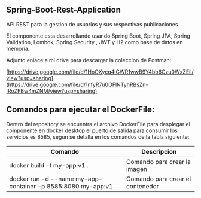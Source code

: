 
## Spring-Boot-Rest-Application

API REST para la gestion de usuarios y sus respectivas publicaciones.

El componente esta desarrollando usando Spring Boot, Spring JPA, Spring Validation, Lombok, Spring Security , JWT y H2 como base de datos en memoria.

Adjunto enlace a mi drive para descargar la coleccion de Postman:

[https://drive.google.com/file/d/1HoOXycg4iGWR1wwB9Y4bb6Czu0WxZEil/view?usp=sharing](https://drive.google.com/file/d/1nfyR7u0OFlNTyhRBsZn-IRoZFBw4mZNM/view?usp=sharing)

## Comandos para ejecutar el DockerFile:
Dentro del repository se encuentra el archivo DockerFile para desplegar el componente en docker desktop el puerto de salida para consumir los servicios es 8585, segun se detalla en los comandos de la tabla siguiente:

| Comando             | Descripcion                                                                |
| ----------------- | ------------------------------------------------------------------ |
| docker build -t my-app:v1 . | Comando para crear la imagen |
| docker run -d --name my-app-container -p 8585:8080 my-app:v1 | Comando para crear el contenedor|

